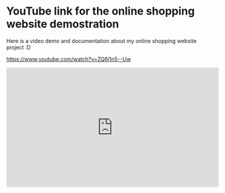 # YouTube link for the online shopping website demostration
Here is a video demo and documentation about my online shopping website project :D

https://www.youtube.com/watch?v=ZQ6j1n5--Uw

<iframe width="560" height="315" src="https://www.youtube.com/embed/ZQ6j1n5--Uw" title="YouTube video player" frameborder="0" allow="accelerometer; autoplay; clipboard-write; encrypted-media; gyroscope; picture-in-picture" allowfullscreen></iframe>
